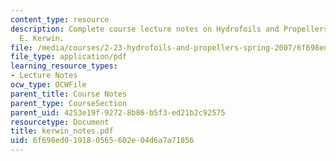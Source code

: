 ```yaml
---
content_type: resource
description: Complete course lecture notes on Hydrofoils and Propellers by Justin
  E. Kerwin.
file: /media/courses/2-23-hydrofoils-and-propellers-spring-2007/6f698ed019180565602e04d6a7a71856_kerwin_notes.pdf
file_type: application/pdf
learning_resource_types:
- Lecture Notes
ocw_type: OCWFile
parent_title: Course Notes
parent_type: CourseSection
parent_uid: 4253e19f-9272-8b86-b5f3-ed21b2c92575
resourcetype: Document
title: kerwin_notes.pdf
uid: 6f698ed0-1918-0565-602e-04d6a7a71856
---
```

